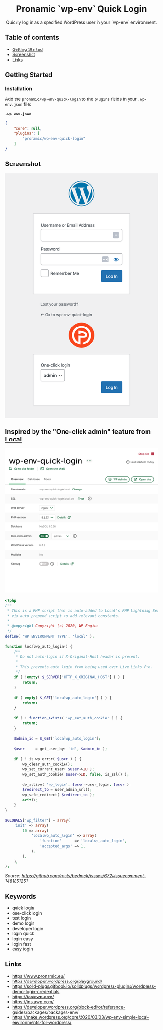 <h1 align="center">Pronamic `wp-env` Quick Login</h1>

<p align="center">
	Quickly log in as a specified WordPress user in your `wp-env` environment.
</p>

## Table of contents

- [Getting Started](#getting-started)
- [Screenshot](#screenshot)
- [Links](#links)

## Getting Started

### Installation

Add the `pronamic/wp-env-quick-login` to the `plugins` fields in your `.wp-env.json` file:

**`.wp-env.json`**

```json
{
	"core": null,
	"plugins": [
		"pronamic/wp-env-quick-login"
	]
}
```

## Screenshot

![Screenshot of the WordPress login page with the one-click login feature from this plugin](images/pronamic-wp-env-quick-login.png)

## Inspired by the "One-click admin" feature from [Local](https://localwp.com/)

![Screenshot of Local site info screen with the "One-click admin" feature](images/local-site-info-with-one-click-admin-feature.png)

```php
<?php
/**
 * This is a PHP script that is auto-added to Local's PHP Lightning Service php.ini's
 * via auto_prepend_script to add relevant constants.
 *
 * @copyright Copyright (c) 2020, WP Engine
 */
define( 'WP_ENVIRONMENT_TYPE', 'local' );

function localwp_auto_login() {
	/**
	 * Do not auto-login if X-Original-Host header is present.
	 *
	 * This prevents auto login from being used over Live Links Pro.
	 */
	if ( !empty( $_SERVER['HTTP_X_ORIGINAL_HOST'] ) ) {
		return;
	}

	if ( empty( $_GET['localwp_auto_login'] ) ) {
		return;
	}

	if ( ! function_exists( 'wp_set_auth_cookie' ) ) {
		return;
	}

	$admin_id = $_GET['localwp_auto_login'];

	$user     = get_user_by( 'id', $admin_id );

	if ( ! is_wp_error( $user ) ) {
		wp_clear_auth_cookie();
		wp_set_current_user( $user->ID );
		wp_set_auth_cookie( $user->ID, false, is_ssl() );

		do_action( 'wp_login', $user->user_login, $user );
		$redirect_to = user_admin_url();
		wp_safe_redirect( $redirect_to );
		exit();
	}
}

$GLOBALS['wp_filter'] = array(
	'init' => array(
		10 => array(
			'localwp_auto_login' => array(
				'function'      => 'localwp_auto_login',
				'accepted_args' => 1,
			),
		),
	),
);
```

_Source: https://github.com/roots/bedrock/issues/672#issuecomment-1481851251_

## Keywords

- quick login
- one-click login
- test login
- demo login
- developer login
- login quick
- login easy
- login fast
- easy login

## Links

- https://www.pronamic.eu/
- https://developer.wordpress.org/playground/
- https://solid-plugs.gitbook.io/solidplugs/wordpress-plugins/wordpress-demo-login-credentials
- https://tastewp.com/
- https://instawp.com/
- https://developer.wordpress.org/block-editor/reference-guides/packages/packages-env/
- https://make.wordpress.org/core/2020/03/03/wp-env-simple-local-environments-for-wordpress/
